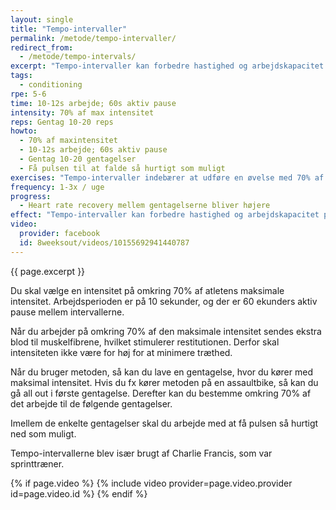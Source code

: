 ```yaml
---
layout: single
title: "Tempo-intervaller"
permalink: /metode/tempo-intervaller/
redirect_from:
  - /metode/tempo-intervals/
excerpt: "Tempo-intervaller kan forbedre hastighed og arbejdskapacitet på træningsdage med lav intensitet. Samtidig forbedrer tempo-intervaller kroppens evne til at restituere fra høj-intensitetstræning og fremskynder genopbygningen uden at forårsage træthed. Tempointervaller er 10-12 sekunders arbejde ved 70% af maksimal intensitet 10-20 gange."
tags:
  - conditioning
rpe: 5-6
time: 10-12s arbejde; 60s aktiv pause
intensity: 70% af max intensitet
reps: Gentag 10-20 reps
howto:
  - 70% af maxintensitet
  - 10-12s arbejde; 60s aktiv pause
  - Gentag 10-20 gentagelser
  - Få pulsen til at falde så hurtigt som muligt
exercises: "Tempo-intervaller indebærer at udføre en øvelse med 70% af maksimal intensitet i 10 sekunder efterfulgt af 60 sekunders pause (til pulsen er under 150 slag/min). Det er lettest med øvelser, hvor du kan måle, hvad 70% af din maksimale intensitet er. Fx løb, cykling og svømning."
frequency: 1-3x / uge
progress:
  - Heart rate recovery mellem gentagelserne bliver højere
effect: "Tempo-intervaller kan forbedre hastighed og arbejdskapacitet på træningsdage med lav intensitet. Samtidig forbedrer tempo-intervaller kroppens evne til at restituere fra høj-intensitetstræning og fremskynder genopbygningen uden at forårsage træthed."
video:
  provider: facebook
  id: 8weeksout/videos/10155692941440787
---
```


{{ page.excerpt }}

Du skal vælge en intensitet på omkring 70% af atletens maksimale intensitet. Arbejdsperioden er på 10 sekunder, og der er 60 ekunders aktiv pause mellem intervallerne.

Når du arbejder på omkring 70% af den maksimale intensitet sendes ekstra blod til muskelfibrene, hvilket stimulerer restitutionen. Derfor skal intensiteten ikke være for høj for at minimere træthed.

Når du bruger metoden, så kan du lave en gentagelse, hvor du kører med maksimal intensitet. Hvis du fx kører metoden på en assaultbike, så kan du gå all out i første gentagelse. Derefter kan du bestemme omkring 70% af det arbejde til de følgende gentagelser.

Imellem de enkelte gentagelser skal du arbejde med at få pulsen så hurtigt ned som muligt.

Tempo-intervallerne blev især brugt af Charlie Francis, som var sprinttræner.

{% if page.video %}
  {% include video provider=page.video.provider id=page.video.id %}
{% endif %}

